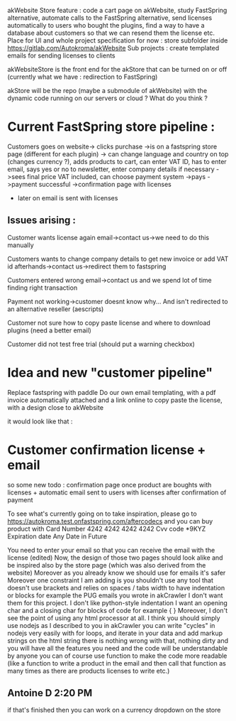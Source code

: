 akWebsite Store feature : code a cart page on akWebsite, study FastSpring alternative, automate calls to the FastSpring alternative, send licenses automatically to users who bought the plugins, find a way to have a database about customers so that we can resend them the license etc.
Place for UI and whole project specification for now : store subfolder inside https://gitlab.com/Autokroma/akWebsite
Sub projects : create templated emails for sending licenses to clients

akWebsiteStore is the front end for the akStore that can be turned on or off (currently what we have : redirection to FastSpring)

akStore will be the repo (maybe a submodule of akWebsite) with the dynamic code running on our servers or cloud ? What do you think ?


# Current FastSpring store pipeline :

Customers goes on website-> clicks purchase
->is on a fastspring store page (different for each plugin)
-> can change language and country on top (changes currency ?), adds products to cart, can enter VAT ID, has to enter email, says yes or no to newsletter, enter company details if necessary
->sees final price VAT included, can choose payment system
->pays
->payment successful
->confirmation page with licenses

- later on email is sent with licenses

## Issues arising :

Customer wants license again email->contact us->we need to do this manually

Customers wants to change company details to get new invoice or add VAT id afterhands->contact us->redirect them to fastspring

Customers entered wrong email->contact us and we spend lot of time finding right transaction

Payment not working->customer doesnt know why... And isn't redirected to an alternative reseller (aescripts)

Customer not sure how to copy paste license and where to download plugins (need a better email)

Customer did not test free trial (should put a warning checkbox)

# Idea and new "customer pipeline"

Replace fastspring with paddle
Do our own email templating, with a pdf invoice automatically attached and a link online to copy paste the license, with a design close to akWebsite

it would look like that :

# Customer confirmation license + email

so some new todo :
confirmation page once product are boughts with licenses + automatic email sent to users with licenses after confirmation of payment

To see what's currently going on to take inspiration, please go to https://autokroma.test.onfastspring.com/aftercodecs
and you can buy product with
Card Number
4242 4242 4242 4242
Cvv code
\*9KYZ
Expiration date
Any Date in Future

You need to enter your email so that you can receive the email with the license (edited)
Now, the design of those two pages should look alike and be inspired also by the store page
(which was also derived from the website)
Moreover as you already know we should use <table> for emails it's safer
Moreover one constraint I am adding is you shouldn't use any tool that doesn't use brackets and relies on spaces / tabs width to have indentation or blocks
for example the PUG emails you wrote in akCrawler I don't want them for this project. I don't like python-style indentation I want an opening char and a closing char for blocks of code
for example { }
Moreover, I don't see the point of using any html processor at all. I think you should simply use nodejs as I described to you in akCrawler
you can write "cycles" in nodejs very easily with for loops, and iterate in your data and add markup strings on the html string
there is nothing wrong with that, nothing dirty and you will have all the features you need and the code will be understandable by anyone
you can of course use function to make the code more readable (like a function to write a product in the email and then call that function as many times as there are products licenses to write etc.)

## Antoine D 2:20 PM

if that's finished then you can work on a currency dropdown on the store
